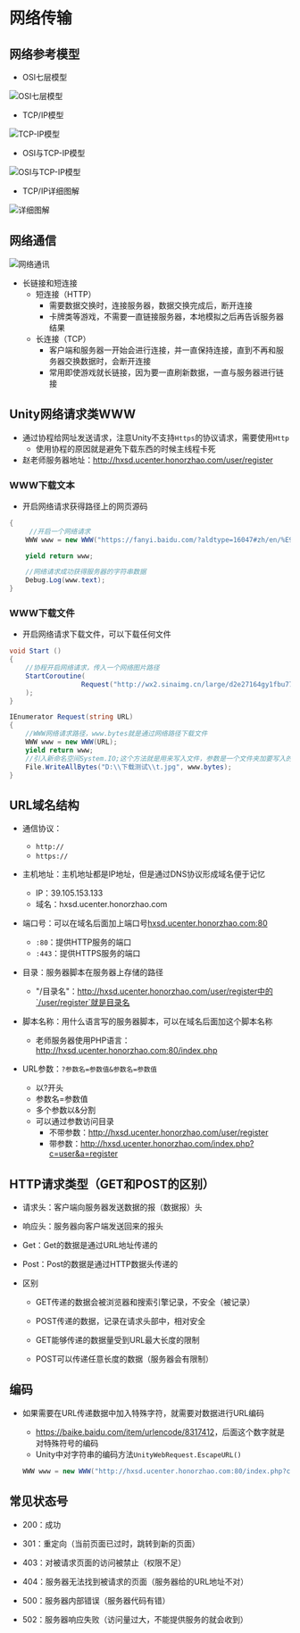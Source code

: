 # 网络传输

## 网络参考模型

- OSI七层模型

![OSI七层模型](d:\desk\上课笔记\资料图\网络模型\OSI七层模型.png)

- TCP/IP模型

![TCP-IP模型](d:\desk\上课笔记\资料图\网络模型\TCP-IP模型.png)

- OSI与TCP-IP模型

![OSI与TCP-IP模型](d:\desk\上课笔记\资料图\网络模型\OSI与TCP-IP模型.png)

- TCP/IP详细图解

![详细图解](d:\desk\上课笔记\资料图\网络模型\详细图解.jpg)

## 网络通信

![网络通讯](d:\desk\上课笔记\资料图\网络通讯.jpg)

- 长链接和短连接
  - 短连接（HTTP）
    - 需要数据交换时，连接服务器，数据交换完成后，断开连接
    - 卡牌类等游戏，不需要一直链接服务器，本地模拟之后再告诉服务器结果
  - 长连接（TCP）
    - 客户端和服务器一开始会进行连接，并一直保持连接，直到不再和服务器交换数据时，会断开连接
    - 常用即使游戏就长链接，因为要一直刷新数据，一直与服务器进行链接

## Unity网络请求类WWW

- 通过协程给网址发送请求，注意Unity不支持`Https`的协议请求，需要使用`Http`
  - 使用协程的原因就是避免下载东西的时候主线程卡死
- 赵老师服务器地址：<http://hxsd.ucenter.honorzhao.com/user/register>

### **WWW下载文本**

- 开启网络请求获得路径上的网页源码

```c#
{
     //开启一个网络请求
    WWW www = new WWW("https://fanyi.baidu.com/?aldtype=16047#zh/en/%E9%93%AD%E6%96%87");

    yield return www;

    //网络请求成功获得服务器的字符串数据
    Debug.Log(www.text);
}
```

### **WWW下载文件**

- 开启网络请求下载文件，可以下载任何文件

```c#
void Start () 
{
    //协程开启网络请求，传入一个网络图片路径
    StartCoroutine(
                  Request("http://wx2.sinaimg.cn/large/d2e27164gy1fbu77brf5jj21hc0xc1kx.jpg")
    );
}

IEnumerator Request(string URL)
{
    //WWW网络请求路径，www.bytes就是通过网络路径下载文件
    WWW www = new WWW(URL);
    yield return www;
    //引入新命名空间System.IO;这个方法就是用来写入文件，参数是一个文件夹加要写入的文件名，第二个参数就是一个二进制文件
    File.WriteAllBytes("D:\\下载测试\\t.jpg", www.bytes);
}
```

## URL域名结构

- 通信协议：
  - `http://`
  - `https://`
- 主机地址：主机地址都是IP地址，但是通过DNS协议形成域名便于记忆
  - IP：39.105.153.133
  - 域名：hxsd.ucenter.honorzhao.com
- 端口号：可以在域名后面加上端口号<hxsd.ucenter.honorzhao.com:80>
  - `:80`：提供HTTP服务的端口
  - `:443`：提供HTTPS服务的端口

- 目录：服务器脚本在服务器上存储的路径
  - "/目录名"：http://hxsd.ucenter.honorzhao.com/user/register中的`/user/register`就是目录名
- 脚本名称：用什么语言写的服务器脚本，可以在域名后面加这个脚本名称
  - 老师服务器使用PHP语言：http://hxsd.ucenter.honorzhao.com:80/index.php
- URL参数：`?参数名=参数值&参数名=参数值`
  - 以?开头
  - 参数名=参数值
  - 多个参数以&分割
  - 可以通过参数访问目录
    - 不带参数：http://hxsd.ucenter.honorzhao.com/user/register
    - 带参数：http://hxsd.ucenter.honorzhao.com/index.php?c=user&a=register

## HTTP请求类型（GET和POST的区别）

- 请求头：客户端向服务器发送数据的报（数据报）头

- 响应头：服务器向客户端发送回来的报头

- Get：Get的数据是通过URL地址传递的

- Post：Post的数据是通过HTTP数据头传递的

- 区别

  - GET传递的数据会被浏览器和搜索引擎记录，不安全（被记录）

  - POST传递的数据，记录在请求头部中，相对安全

  - GET能够传递的数据量受到URL最大长度的限制

  -  POST可以传递任意长度的数据（服务器会有限制）

## 编码

- 如果需要在URL传递数据中加入特殊字符，就需要对数据进行URL编码

  - <https://baike.baidu.com/item/urlencode/8317412>，后面这个数字就是对特殊符号的编码
  - Unity中对字符串的编码方法`UnityWebRequest.EscapeURL()`

  ```C#
  WWW www = new WWW("http://hxsd.ucenter.honorzhao.com:80/index.php?c=user&a=register"+ UnityWebRequest.EscapeURL("&"));
  ```

## 常见状态号

- 200：成功

- 301：重定向（当前页面已过时，跳转到新的页面）

- 403：对被请求页面的访问被禁止（权限不足）

- 404：服务器无法找到被请求的页面（服务器给的URL地址不对）

- 500：服务器内部错误（服务器代码有错）

- 502：服务器响应失败（访问量过大，不能提供服务的就会收到）

